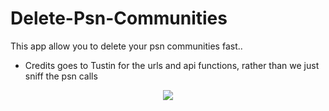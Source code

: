 # Delete-Psn-Communities
This app allow you to delete your psn communities fast..

* Credits goes to Tustin for the urls and api functions, rather than we just sniff the psn calls

<p align="center">
<img src="https://raw.githubusercontent.com/BISOON/psn-messages-deleter/master/screenshot.PNG" />
</p>
